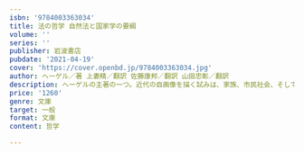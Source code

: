 ```yaml
---
isbn: '9784003363034'
title: 法の哲学 自然法と国家学の要綱
volume: ''
series: ''
publisher: 岩波書店
pubdate: '2021-04-19'
cover: 'https://cover.openbd.jp/9784003363034.jpg'
author: ヘーゲル／著 上妻精／翻訳 佐藤康邦／翻訳 山田忠彰／翻訳
description: ヘーゲルの主著の一つ。近代の自画像を描く試みは、家族、市民社会、そして国家へと進む。(全二冊)
price: '1260'
genre: 文庫
target: 一般
format: 文庫
content: 哲学

---
```

